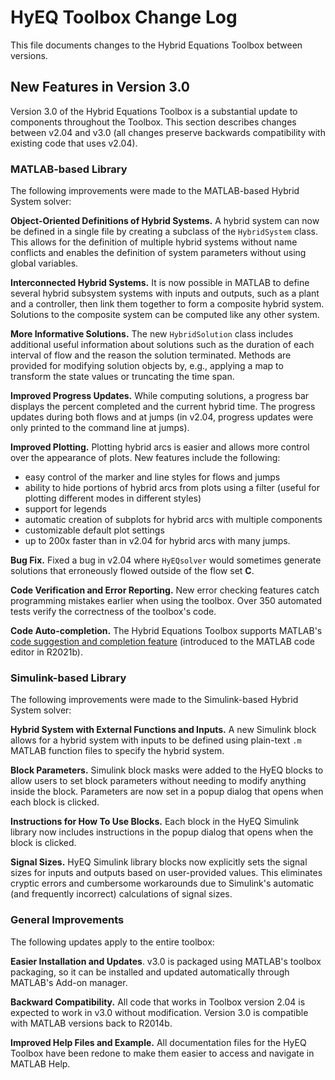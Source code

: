 # HyEQ Toolbox Change Log

This file documents changes to the Hybrid Equations Toolbox between versions.

## New Features in Version 3.0
Version 3.0 of the Hybrid Equations Toolbox is a substantial update to 
components throughout the Toolbox. This section describes changes between v2.04 and v3.0 (all changes preserve backwards compatibility with existing code that uses v2.04).

### **MATLAB-based Library**
 
 The following improvements were made to the MATLAB-based Hybrid System solver:

 **Object-Oriented Definitions of Hybrid Systems.** A hybrid system can now 
 be defined in a single file by creating a subclass of the `HybridSystem` class. 
 This allows for the definition of multiple hybrid systems without name conflicts 
 and enables the definition of system parameters without using global variables.
 
 **Interconnected Hybrid Systems.** It is now possible in MATLAB to define 
 several hybrid subsystem systems with inputs and outputs, such as a plant and 
 a controller, then link them together to form a composite hybrid system. 
 Solutions to the composite system can be computed like any other system.
 
 **More Informative Solutions.** The new `HybridSolution` class includes additional 
 useful information about solutions such as the duration of each interval of 
 flow and the reason the solution terminated. Methods are provided for modifying 
 solution objects by, e.g., applying a map to transform the state values or truncating the time span. 
 
 **Improved Progress Updates.** While computing solutions, a progress bar displays 
 the percent completed and the current hybrid time. The progress updates during 
 both flows and at jumps (in v2.04, progress updates were only printed to the 
 command line at jumps).
 
 **Improved Plotting.** Plotting hybrid arcs is easier and allows more control over the appearance of plots. New features include the following:
 
 - easy control of the marker and line styles for flows and jumps
 - ability to hide portions of hybrid 
 arcs from plots using a filter (useful for plotting different modes in different 
 styles)
 - support for legends
 - automatic creation of subplots for hybrid 
 arcs with multiple components
 - customizable default plot settings
 - up to 200x faster than in v2.04 for hybrid arcs with many jumps.
 
 **Bug Fix.** Fixed a bug in v2.04 where `HyEQsolver` would sometimes 
 generate solutions that erroneously flowed outside of the flow set **C**.
 
 **Code Verification and Error Reporting.** New error checking features catch programming mistakes earlier when using the toolbox. Over 350 automated tests verify the correctness of the toolbox's code.
 
 **Code Auto-completion.** The Hybrid Equations Toolbox supports MATLAB's [code suggestion and completion feature](https://www.mathworks.com/help/releases/R2021b/matlab/matlab_env/check-syntax-as-you-type.html#bswj2of-1) (introduced to the MATLAB code editor in R2021b).

 ### **Simulink-based Library**
 
 The following improvements were made to the Simulink-based 
 Hybrid System solver:
 
 **Hybrid System with External Functions and Inputs.** A new Simulink block
 allows for a hybrid system with inputs to be defined using plain-text `.m` 
 MATLAB function files to specify the hybrid system.
 
 **Block Parameters.** Simulink block masks were added to the
 HyEQ blocks to allow users to set block parameters without needing to modify
 anything inside the block. Parameters are now set in a popup dialog that opens
 when each block is clicked.
 
 **Instructions for How To Use Blocks.** Each block in the HyEQ Simulink library
 now includes instructions in the popup dialog that opens when the block is
 clicked.
 
 **Signal Sizes.** HyEQ Simulink library blocks now explicitly sets the signal sizes for inputs and outputs based on user-provided values. This eliminates cryptic errors and cumbersome workarounds due to Simulink's automatic (and frequently incorrect) calculations of signal sizes.


 ### **General Improvements**
 
 The following updates apply to the entire toolbox:

 **Easier Installation and Updates**. v3.0 is packaged using MATLAB's toolbox packaging, so it can be installed and updated automatically through MATLAB's Add-on manager.
 
 **Backward Compatibility.** All code that works in Toolbox version 2.04 is expected to work in v3.0 without modification. Version 3.0 is compatible with MATLAB versions back to R2014b.
 
 **Improved Help Files and Example.** All documentation files for the HyEQ Toolbox have been redone to make them easier to access and navigate in MATLAB Help.
